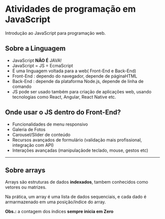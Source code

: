 # Atividades de programação em JavaScript

Introdução ao JavaScript para programação web.

## Sobre a Linguagem

- JavaScript **NÃO É** JAVA!
- JavaScript = JS = EcmaScript
- É uma linguagem voltada para a web( Front-End e Back-End)
- Front-End : dependo do navegador, depende de páginaHTML
- Back-End : depende da plataforma Node.js, depende de linha de comando
- JS pode ser usado também para criação de aplicações web, usando tecnologias como React, Angular, React Native etc.

## Onde usar o JS dentro do Front-End?
- Funcionalidades de menu responsivo
- Galeria de Fotos
- Carousel/Slider de conteúdo
- Recursos avançados de formulário (validação mais profissional, integração com API)
- Interações avançadas (manipulaçãode teclado, mouse, gestos etc)




---

## Sobre arrays

Arrays são estruturas de dados **indexados**, tambem conhecidos como vetores ou matrizes.

Na prática, um array é uma lista de dados sequenciais, e cada dado é armarmazenado em uma posição/índice do array.

**Obs.:** a contagem dos índices **sempre inicia em Zero**